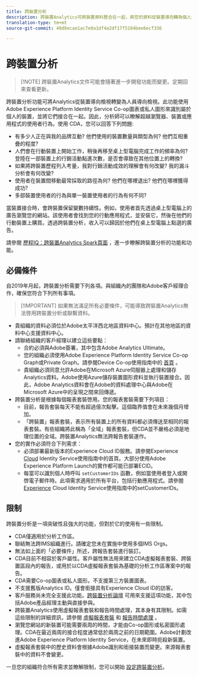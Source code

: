 ```yaml
---
title: 跨裝置分析
description: 跨裝置Analytics可將裝置資料整合在一起，將您的資料從裝置導向轉為個人焦點。
translation-type: tm+mt
source-git-commit: 40d8ecae1ac7e0a1df4a2df17f5104bee6ecf336

---
```



# 跨裝置分析

> [!NOTE] 跨裝置Analytics文件可能會隨著進一步開發功能而變更。定期回來查看更新。

跨裝置分析功能可將Analytics從裝置導向檢視轉變為人員導向檢視。此功能使用Adobe Experience Platform Identity Service Co-op圖表或私人圖形來識別屬於個人的裝置，並將它們接合在一起。因此，分析師可以瞭解超越瀏覽器、裝置或應用程式的使用者行為。使用 CDA，您可以回答下列問題:

* 有多少人正在與我的品牌互動? 他們使用的裝置數量與類型為何? 他們互相重疊的程度?
* 人們會在行動裝置上開始工作，稍後再移至桌上型電腦完成工作的頻率為何? 登陸在一部裝置上的行銷活動點進次數，是否會導致在其他位置上的轉換?
* 如果將跨裝置歷程列入考量，我對行銷活動成效的理解會有何改變? 我的漏斗分析會有何改變?
* 使用者在裝置間移動最常採取的路徑為何? 他們在哪裡退出? 他們在哪裡獲得成功?
* 多部裝置使用者的行為與單一裝置使用者的行為有何不同?

當裝置接合時，會跨裝置保留變數持續性。例如，使用者首先透過桌上型電腦上的廣告瀏覽您的網站。該使用者會找到您的行動應用程式，並安裝它，然後在他們的行動裝置上購買。透過跨裝置分析，收入可以歸因於他們在桌上型電腦上點選的廣告。

請參閱 [歷程IQ：跨裝置Analytics Spark頁面](http://adobe.ly/aacda) ，進一步瞭解跨裝置分析的功能和功能。

## 必備條件

自2019年月起，跨裝置分析需要下列各項。與組織內的團隊和Adobe客戶經理合作，確保您符合下列所有事項。

> [!IMPORTANT] 如果無法滿足所有必要條件，可能導致跨裝置Analytics無法啓用跨裝置分析或聯繫資料。

* 貴組織的資料必須位於Adobe太平洋西北地區資料中心。預計在其他地區的資料中心支援資料中心。
* 請聯絡組織的客戶經理以建立這些要點：
   * 合約必須與Adobe簽署，其中包含Adobe Analytics Ultimate。
   * 您的組織必須使用Adobe Experience Platform Identity Service Co-op Graph或Private Graph。請參閱Device Co-op使用指南中的 [首頁](https://docs.adobe.com/content/help/en/device-co-op/using/home.html) 。
   * 貴組織必須同意允許Adobe在Microsoft Azure伺服器上處理和儲存Analytics資料。Adobe使用Azure儲存裝置圖形資料並執行裝置接合。因此，Adobe Analytics資料會在Adobe的資料處理中心與Adobe在Microsoft Azure中的呈現之間來回傳遞。
* 跨裝置分析是根據每個報表套裝啓用。您的報表套裝需要下列項目：
   * 目前，報告套裝每天不能有超過億次點擊。這個臨界值會在未來幾個月增加。
   * 「跨裝置」報表套裝，表示所有裝置上的所有資料都必須傳送至相同的報表套裝。有些組織將此稱為「全域」報表套裝，但CDA並不嚴格必須是地理位置的全域。跨裝置Analytics無法跨報告套裝運作。
* 您的實作必須符合下列需求：
   * 必須部署最新版本的Experience Cloud ID服務。請參閱Experience [Cloud](https://docs.adobe.com/content/help/en/id-service/using/home.html) Identity Service使用指南中的首頁。大部分使用Adobe Experience Platform Launch的實作都可能已部署ECID。
   * 每當可以識別個人時呼叫 `setCustomerIDs` 函數，例如當使用者登入或開啓電子郵件時。此項需求適用於所有平台，包括行動應用程式。請參閱 [Experience](https://docs.adobe.com/content/help/en/id-service/using/id-service-api/methods/setcustomerids.html) Cloud Identity Service使用指南中的setCustomerIDs。

## 限制

跨裝置分析是一項突破性且強大的功能，但對於它的使用有一些限制。

* CDA僅適用於分析工作區。
* 聯結無法跨IMS組織進行。請確定您未在實施中使用多個IMS Orgs。
* 無法如上面的「必要條件」所述，跨報告套裝進行裝訂。
* CDA目前不相容於客戶屬性。客戶屬性無法用來建立CDA虛擬報表套裝、跨裝置區段內的報告，或用於以CDA虛擬報表套裝為基礎的分析工作區專案中的報告。
* CDA需要Co-op圖表或私人圖形。不支援第三方裝置圖表。
* 不支援舊版Analytics ID。僅會銜接具有Experience Cloud ID的訪客。
* 客戶服務尚未完全支援此功能。[跨裝置分析論壇](https://forums.adobe.com/community/experience-cloud/analytics-cloud/analytics/cross-device-analytics/overview) 可用來支援這項功能，其中包括Adobe產品經理主動與直接參與。
* 跨裝置Analytics使用虛擬報表套裝和報告時間處理，其本身有其限制。如需這些限制的詳細資訊，請參閱 [虛擬報表套裝](../vrs/vrs-about.md) 和 [報告時間處理](../vrs/vrs-report-time-processing.md) 。
* 瀏覽您網站的新裝置可能需要兩周的時間，才能由Co-op圖形或私密圖形處理。CDA在最近兩周的接合程度通常低於兩周之前的日期範圍。Adobe計劃改進Adobe Experience Platform Identity Service，在未來即時扼殺新裝置。
* 虛擬報表套裝中的歷史資料會根據Adobe識別和銜接裝置而變更。來源報表套裝中的資料不會變更。

一旦您的組織符合所有需求並瞭解限制，您可以開始 [設定跨裝置分析](cda-setup.md)。
